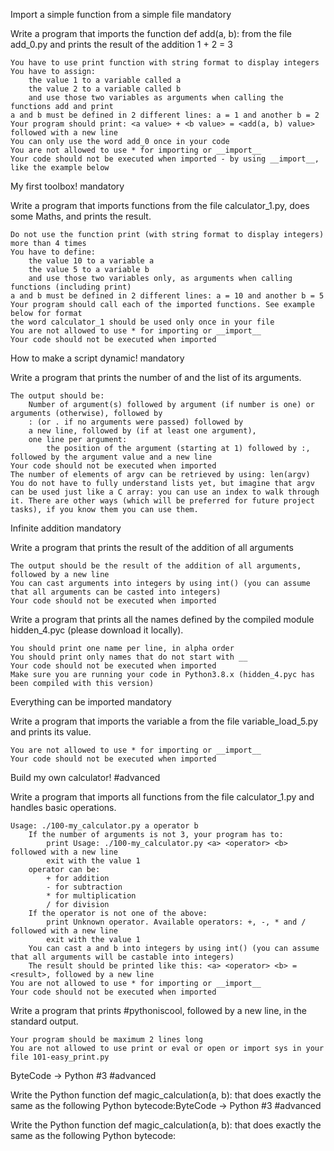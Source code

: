  Import a simple function from a simple file
mandatory

Write a program that imports the function def add(a, b): from the file add_0.py and prints the result of the addition 1 + 2 = 3

    You have to use print function with string format to display integers
    You have to assign:
        the value 1 to a variable called a
        the value 2 to a variable called b
        and use those two variables as arguments when calling the functions add and print
    a and b must be defined in 2 different lines: a = 1 and another b = 2
    Your program should print: <a value> + <b value> = <add(a, b) value> followed with a new line
    You can only use the word add_0 once in your code
    You are not allowed to use * for importing or __import__
    Your code should not be executed when imported - by using __import__, like the example below
My first toolbox!
mandatory

Write a program that imports functions from the file calculator_1.py, does some Maths, and prints the result.

    Do not use the function print (with string format to display integers) more than 4 times
    You have to define:
        the value 10 to a variable a
        the value 5 to a variable b
        and use those two variables only, as arguments when calling functions (including print)
    a and b must be defined in 2 different lines: a = 10 and another b = 5
    Your program should call each of the imported functions. See example below for format
    the word calculator_1 should be used only once in your file
    You are not allowed to use * for importing or __import__
    Your code should not be executed when imported

How to make a script dynamic!
mandatory

Write a program that prints the number of and the list of its arguments.

    The output should be:
        Number of argument(s) followed by argument (if number is one) or arguments (otherwise), followed by
        : (or . if no arguments were passed) followed by
        a new line, followed by (if at least one argument),
        one line per argument:
            the position of the argument (starting at 1) followed by :, followed by the argument value and a new line
    Your code should not be executed when imported
    The number of elements of argv can be retrieved by using: len(argv)
    You do not have to fully understand lists yet, but imagine that argv can be used just like a C array: you can use an index to walk through it. There are other ways (which will be preferred for future project tasks), if you know them you can use them.



Infinite addition
mandatory

Write a program that prints the result of the addition of all arguments

    The output should be the result of the addition of all arguments, followed by a new line
    You can cast arguments into integers by using int() (you can assume that all arguments can be casted into integers)
    Your code should not be executed when imported


Write a program that prints all the names defined by the compiled module hidden_4.pyc (please download it locally).

    You should print one name per line, in alpha order
    You should print only names that do not start with __
    Your code should not be executed when imported
    Make sure you are running your code in Python3.8.x (hidden_4.pyc has been compiled with this version)

Everything can be imported
mandatory

Write a program that imports the variable a from the file variable_load_5.py and prints its value.

    You are not allowed to use * for importing or __import__
    Your code should not be executed when imported
Build my own calculator!
#advanced

Write a program that imports all functions from the file calculator_1.py and handles basic operations.

    Usage: ./100-my_calculator.py a operator b
        If the number of arguments is not 3, your program has to:
            print Usage: ./100-my_calculator.py <a> <operator> <b> followed with a new line
            exit with the value 1
        operator can be:
            + for addition
            - for subtraction
            * for multiplication
            / for division
        If the operator is not one of the above:
            print Unknown operator. Available operators: +, -, * and / followed with a new line
            exit with the value 1
        You can cast a and b into integers by using int() (you can assume that all arguments will be castable into integers)
        The result should be printed like this: <a> <operator> <b> = <result>, followed by a new line
    You are not allowed to use * for importing or __import__
    Your code should not be executed when imported
Write a program that prints #pythoniscool, followed by a new line, in the standard output.

    Your program should be maximum 2 lines long
    You are not allowed to use print or eval or open or import sys in your file 101-easy_print.py
ByteCode -> Python #3
#advanced

Write the Python function def magic_calculation(a, b): that does exactly the same as the following Python bytecode:ByteCode -> Python #3
#advanced

Write the Python function def magic_calculation(a, b): that does exactly the same as the following Python bytecode:
